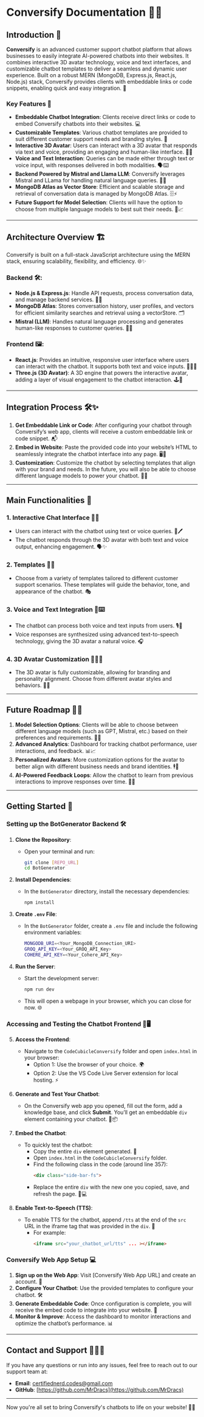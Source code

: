 # **Conversify Documentation** 🎉🤖

## **Introduction** 📝

**Conversify** is an advanced customer support chatbot platform that allows businesses to easily integrate AI-powered chatbots into their websites. It combines interactive 3D avatar technology, voice and text interfaces, and customizable chatbot templates to deliver a seamless and dynamic user experience. Built on a robust MERN (MongoDB, Express.js, React.js, Node.js) stack, Conversify provides clients with embeddable links or code snippets, enabling quick and easy integration. 🚀

### **Key Features** 🌟

- **Embeddable Chatbot Integration**: Clients receive direct links or code to embed Conversify chatbots into their websites. 💻
- **Customizable Templates**: Various chatbot templates are provided to suit different customer support needs and branding styles. 🎨
- **Interactive 3D Avatar**: Users can interact with a 3D avatar that responds via text and voice, providing an engaging and human-like interface. 🕺🎤
- **Voice and Text Interaction**: Queries can be made either through text or voice input, with responses delivered in both modalities. 🗣️⌨️
- **Backend Powered by Mistral and Llama LLM**: Conversify leverages Mistral and LLama for handling natural language queries. 🧠✨
- **MongoDB Atlas as Vector Store**: Efficient and scalable storage and retrieval of conversation data is managed by MongoDB Atlas. 🗄️⚡
- **Future Support for Model Selection**: Clients will have the option to choose from multiple language models to best suit their needs. 🔮📈

---

## **Architecture Overview** 🏗️

Conversify is built on a full-stack JavaScript architecture using the MERN stack, ensuring scalability, flexibility, and efficiency. 🌐✨

### **Backend** 🛠️:

- **Node.js & Express.js**: Handle API requests, process conversation data, and manage backend services. 🔗💼
- **MongoDB Atlas**: Stores conversation history, user profiles, and vectors for efficient similarity searches and retrieval using a vectorStore. 🗂️
- **Mistral (LLM)**: Handles natural language processing and generates human-like responses to customer queries. 💬💡

### **Frontend** 🖼️:

- **React.js**: Provides an intuitive, responsive user interface where users can interact with the chatbot. It supports both text and voice inputs. 🎨🧑‍💻
- **Three.js (3D Avatar)**: A 3D engine that powers the interactive avatar, adding a layer of visual engagement to the chatbot interaction. 🕹️👾

---

## **Integration Process** 🛠️✨

1. **Get Embeddable Link or Code**: After configuring your chatbot through Conversify’s web app, clients will receive a custom embeddable link or code snippet. 📬
2. **Embed in Website**: Paste the provided code into your website’s HTML to seamlessly integrate the chatbot interface into any page. 🖥️🔗
3. **Customization**: Customize the chatbot by selecting templates that align with your brand and needs. In the future, you will also be able to choose different language models to power your chatbot. 🎨🤖

---

## **Main Functionalities** 🔧

### 1. **Interactive Chat Interface** 💬🤖
   - Users can interact with the chatbot using text or voice queries. 📢🖊️
   - The chatbot responds through the 3D avatar with both text and voice output, enhancing engagement. 🗣️✨

### 2. **Templates** 🎨📝
   - Choose from a variety of templates tailored to different customer support scenarios. These templates will guide the behavior, tone, and appearance of the chatbot. 🎭

### 3. **Voice and Text Integration** 🎤⌨️
   - The chatbot can process both voice and text inputs from users. 🎙️📝
   - Voice responses are synthesized using advanced text-to-speech technology, giving the 3D avatar a natural voice. 🎧

### 4. **3D Avatar Customization** 🧑‍🎤🤖
   - The 3D avatar is fully customizable, allowing for branding and personality alignment. Choose from different avatar styles and behaviors. 🎨🕺

---

## **Future Roadmap** 🔮🚀

1. **Model Selection Options**: Clients will be able to choose between different language models (such as GPT, Mistral, etc.) based on their preferences and requirements. 🧠🔧
2. **Advanced Analytics**: Dashboard for tracking chatbot performance, user interactions, and feedback. 📊📈
3. **Personalized Avatars**: More customization options for the avatar to better align with different business needs and brand identities. 🕴️💼
4. **AI-Powered Feedback Loops**: Allow the chatbot to learn from previous interactions to improve responses over time. 🤖💡

---

## **Getting Started** 🚀

### **Setting up the BotGenerator Backend** 🛠️

1. **Clone the Repository**:
   - Open your terminal and run:
     ```bash
     git clone [REPO_URL]
     cd BotGenerator
     ```

2. **Install Dependencies**:
   - In the `BotGenerator` directory, install the necessary dependencies:
     ```bash
     npm install
     ```

3. **Create `.env` File**:
   - In the `BotGenerator` folder, create a `.env` file and include the following environment variables:
     ```bash
     MONGODB_URI=<Your_MongoDB_Connection_URI>
     GROQ_API_KEY=<Your_GROQ_API_Key>
     COHERE_API_KEY=<Your_Cohere_API_Key>
     ```

4. **Run the Server**:
   - Start the development server:
     ```bash
     npm run dev
     ```
   - This will open a webpage in your browser, which you can close for now. 🌐

### **Accessing and Testing the Chatbot Frontend** 🧪🖥️

5. **Access the Frontend**:
   - Navigate to the `CodeCubicleConversify` folder and open `index.html` in your browser:
     - Option 1: Use the browser of your choice. 🌍
     - Option 2: Use the VS Code Live Server extension for local hosting. ⚡

6. **Generate and Test Your Chatbot**:
   - On the Conversify web app you opened, fill out the form, add a knowledge base, and click **Submit**. You’ll get an embeddable `div` element containing your chatbot. 🤖📦

7. **Embed the Chatbot**:
   - To quickly test the chatbot:
     - Copy the entire `div` element generated. 📝
     - Open `index.html` in the `CodeCubicleConversify` folder.
     - Find the following class in the code (around line 357):
       ```html
       <div class="side-bar-fs">
       ```
     - Replace the entire `div` with the new one you copied, save, and refresh the page. 🔄💻

8. **Enable Text-to-Speech (TTS)**:
   - To enable TTS for the chatbot, append `/tts` at the end of the `src` URL in the iframe tag that was provided in the `div`. 🎤
     - For example:
       ```html
       <iframe src="your_chatbot_url/tts" ... ></iframe>
       ```

### **Conversify Web App Setup** 💻

1. **Sign up on the Web App**: Visit [Conversify Web App URL] and create an account. 📝
2. **Configure Your Chatbot**: Use the provided templates to configure your chatbot. 🛠️
3. **Generate Embeddable Code**: Once configuration is complete, you will receive the embed code to integrate into your website. 🔗
4. **Monitor & Improve**: Access the dashboard to monitor interactions and optimize the chatbot’s performance. 📊

---

## **Contact and Support** 📧👨‍💻

If you have any questions or run into any issues, feel free to reach out to our support team at:

- **Email**: certifiednerd.codes@gmail.com
- **GitHub**: [https://github.com/MrDracs](https://github.com/MrDracs)

---

Now you're all set to bring Conversify's chatbots to life on your website! 🎉🤖
